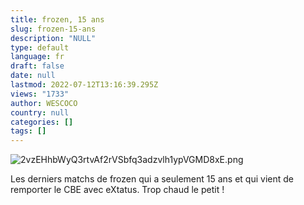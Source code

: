 ```yaml
---
title: frozen, 15 ans
slug: frozen-15-ans
description: "NULL"
type: default
language: fr
draft: false
date: null
lastmod: 2022-07-12T13:16:39.295Z
views: "1733"
author: WESCOCO
country: null
categories: []
tags: []
---
```

![2vzEHhbWyQ3rtvAf2rVSbfq3adzvlh1ypVGMD8xE.png](/images/articles/59b583fb92114/images/2vzEHhbWyQ3rtvAf2rVSbfq3adzvlh1ypVGMD8xE.png)

Les derniers matchs de frozen qui a seulement 15 ans et qui vient de remporter le CBE avec eXtatus. Trop chaud le petit !
